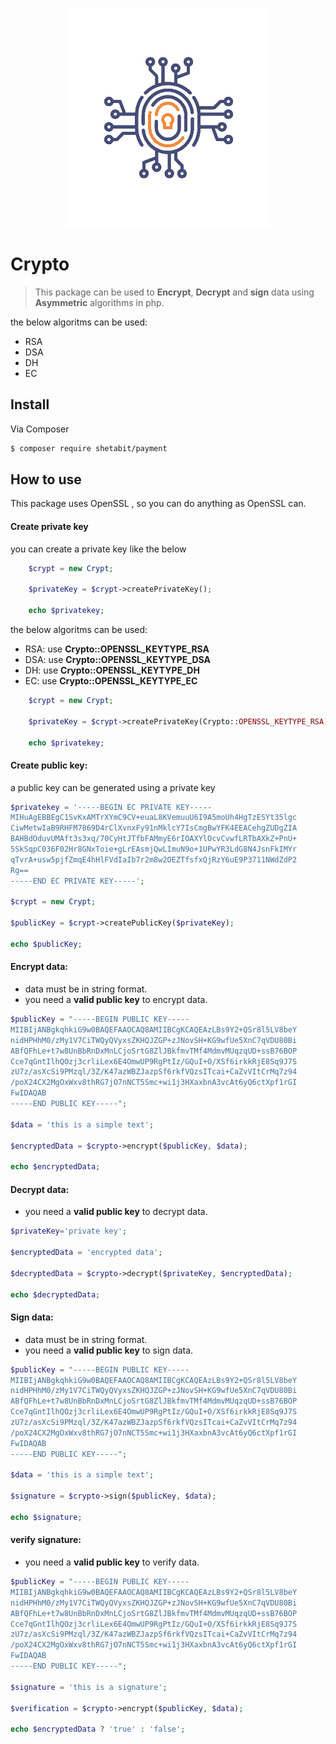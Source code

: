 <p align="center"><img src="resources/images/crypto.png?raw=true"></p>

# Crypto

> This package can be used to **Encrypt**, **Decrypt** and **sign** data using **Asymmetric** algorithms in php.

the below algoritms can be used:

- RSA
- DSA
- DH
- EC

## Install

Via Composer

``` bash
$ composer require shetabit/payment
```

## How to use

This package uses OpenSSL , so you can do anything as OpenSSL can.

#### Create private key

you can create a private key like the below

```php
    $crypt = new Crypt;

    $privateKey = $crypt->createPrivateKey();

    echo $privatekey;
```

the below algoritms can be used:

- RSA: use **Crypto::OPENSSL_KEYTYPE_RSA**
- DSA: use **Crypto::OPENSSL_KEYTYPE_DSA**
- DH:  use **Crypto::OPENSSL_KEYTYPE_DH**
- EC: use **Crypto::OPENSSL_KEYTYPE_EC**

```php
    $crypt = new Crypt;

    $privateKey = $crypt->createPrivateKey(Crypto::OPENSSL_KEYTYPE_RSA);

    echo $privatekey;
```

#### Create public key:

a public key can be generated using a private key

```php
$privatekey = '-----BEGIN EC PRIVATE KEY-----
MIHuAgEBBEgC1SvKxAMTrXYmC9CV+euaL8KVemuuU6I9A5moUh4HgTzESYt35lgc
CiwMetwIaB9RHFM7869D4rClXvnxFy91nMklcY7IsCmgBwYFK4EEACehgZUDgZIA
BAHBdOduvUMAft3s3xq/70CyHtJTfbFAMmyE6rIOAXYlOcvCvwfLRTbAXkZ+PnU+
5SkSqpC036F02Hr8GNxToie+gLrEAsmjQwLImuN9o+1UPwYR3LdG8N4JsnFkIMYr
qTvrA+usw5pjfZmqE4hHlFVdIaIb7r2m8w2OEZTfsfxQjRzY6uE9P3711NWdZdP2
Rg==
-----END EC PRIVATE KEY-----';

$crypt = new Crypt;

$publicKey = $crypt->createPublicKey($privateKey);

echo $publicKey;
```

#### Encrypt data:

- data must be in string format.
- you need a **valid public key** to encrypt data.

```php
$publicKey = "-----BEGIN PUBLIC KEY-----
MIIBIjANBgkqhkiG9w0BAQEFAAOCAQ8AMIIBCgKCAQEAzLBs9Y2+QSr8l5LV8beY
nidHPHhM0/zMy1V7CiTWQyQVyxsZKHQJZGP+zJNovSH+KG9wfUe5XnC7qVDU80Bi
ABfQFhLe+t7w8UnBbRnDxMnLCjoSrtG8ZlJBkfmvTMf4MdmvMUqzqUD+ssB76BOP
Cce7qGntIlhQOzj3crliLex6E4OmwUP9RgPtIz/GQuI+O/XSf6irkkRjE8Sq9J7S
zU7z/asXcSi9PMzql/3Z/K47azWBZJazpSf6rkfVQzsITcai+CaZvVItCrMq7z94
/poX24CX2MgOxWxv8thRG7jO7nNCT5Smc+wi1j3HXaxbnA3vcAt6yQ6ctXpf1rGI
FwIDAQAB
-----END PUBLIC KEY-----";

$data = 'this is a simple text';

$encryptedData = $crypto->encrypt($publicKey, $data);

echo $encryptedData;
```

#### Decrypt data:

- you need a **valid public key** to decrypt data.

```php
$privateKey='private key';

$encryptedData = 'encrypted data';

$decryptedData = $crypto->decrypt($privateKey, $encryptedData);

echo $decryptedData;
```

#### Sign data:

- data must be in string format.
- you need a **valid public key** to sign data.

```php
$publicKey = "-----BEGIN PUBLIC KEY-----
MIIBIjANBgkqhkiG9w0BAQEFAAOCAQ8AMIIBCgKCAQEAzLBs9Y2+QSr8l5LV8beY
nidHPHhM0/zMy1V7CiTWQyQVyxsZKHQJZGP+zJNovSH+KG9wfUe5XnC7qVDU80Bi
ABfQFhLe+t7w8UnBbRnDxMnLCjoSrtG8ZlJBkfmvTMf4MdmvMUqzqUD+ssB76BOP
Cce7qGntIlhQOzj3crliLex6E4OmwUP9RgPtIz/GQuI+O/XSf6irkkRjE8Sq9J7S
zU7z/asXcSi9PMzql/3Z/K47azWBZJazpSf6rkfVQzsITcai+CaZvVItCrMq7z94
/poX24CX2MgOxWxv8thRG7jO7nNCT5Smc+wi1j3HXaxbnA3vcAt6yQ6ctXpf1rGI
FwIDAQAB
-----END PUBLIC KEY-----";

$data = 'this is a simple text';

$signature = $crypto->sign($publicKey, $data);

echo $signature;
```

#### verify signature:

- you need a **valid public key** to verify data.

```php
$publicKey = "-----BEGIN PUBLIC KEY-----
MIIBIjANBgkqhkiG9w0BAQEFAAOCAQ8AMIIBCgKCAQEAzLBs9Y2+QSr8l5LV8beY
nidHPHhM0/zMy1V7CiTWQyQVyxsZKHQJZGP+zJNovSH+KG9wfUe5XnC7qVDU80Bi
ABfQFhLe+t7w8UnBbRnDxMnLCjoSrtG8ZlJBkfmvTMf4MdmvMUqzqUD+ssB76BOP
Cce7qGntIlhQOzj3crliLex6E4OmwUP9RgPtIz/GQuI+O/XSf6irkkRjE8Sq9J7S
zU7z/asXcSi9PMzql/3Z/K47azWBZJazpSf6rkfVQzsITcai+CaZvVItCrMq7z94
/poX24CX2MgOxWxv8thRG7jO7nNCT5Smc+wi1j3HXaxbnA3vcAt6yQ6ctXpf1rGI
FwIDAQAB
-----END PUBLIC KEY-----";

$signature = 'this is a signature';

$verification = $crypto->encrypt($publicKey, $data);

echo $encryptedData ? 'true' : 'false';
```
